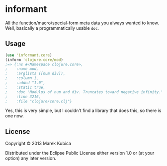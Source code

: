 # informant

All the function/macro/special-form meta data you always wanted to know. Well,
basically a programmatically usable `doc`.

## Usage

```clj
(use 'informant.core)
(inform 'clojure.core/mod)
;=> {:ns #<Namespace clojure.core>,
;    :name mod,
;    :arglists ([num div]),
;    :column 1,
;    :added "1.0",
;    :static true,
;    :doc "Modulus of num and div. Truncates toward negative infinity.",
;    :line 3216,
;    :file "clojure/core.clj"}
```

Yes, this is very simple, but I couldn't find a library that does this, so
there is one now.

## License

Copyright © 2013 Marek Kubica

Distributed under the Eclipse Public License either version 1.0 or (at
your option) any later version.
